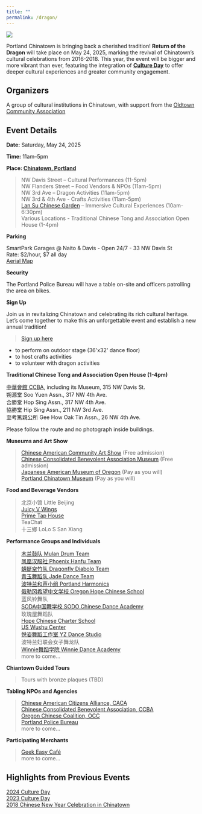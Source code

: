 ```yaml
---
title: ""
permalink: /dragon/
---
```


![](https://res.cloudinary.com/dhngj18do/image/upload/f_auto,q_auto/v1/images/chinatown/rod_header)

Portland Chinatown is bringing back a cherished tradition! **Return of the Dragon** will take place on May 24, 2025, marking the revival of Chinatown’s cultural celebrations from 2016-2018. This year, the event will be bigger and more vibrant than ever, featuring the integration of **[Culture Day](https://pdxchinese.org/cultureday/)** to offer deeper cultural experiences and greater community engagement.

## Organizers

A group of cultural institutions in Chinatown, with support from the [Oldtown Community Association](https://www.pdxoldtown.org/)

## Event Details

**Date:** Saturday, May 24, 2025  

**Time:** 11am–5pm  

**Place: [Chinatown, Portland](https://maps.app.goo.gl/oYEsDkcB9wd1Q2sW8)**  
>NW Davis Street – Cultural Performances (11-5pm)  
NW Flanders Street – Food Vendors & NPOs (11am-5pm)  
NW 3rd Ave – Dragon Activities (11am-5pm)  
NW 3rd & 4th Ave - Crafts Activities (11am-5pm)  
[Lan Su Chinese Garden](https://lansugarden.org/) – Immersive Cultural Experiences (10am-6:30pm)  
Various Locations - Traditional Chinese Tong and Association Open House (1-4pm)  

**Parking**

SmartPark Garages @ Naito & Davis - Open 24/7 - 33 NW Davis St  
Rate: $2/hour, $7 all day  
[Aerial Map](https://res.cloudinary.com/dhngj18do/image/upload/f_auto,q_auto/v1/images/activities/parking_map)  

**Security**

The Portland Police Bureau will have a table on-site and officers patrolling the area on bikes.

**Sign Up**

Join us in revitalizing Chinatown and celebrating its rich cultural heritage. Let’s come together to make this an unforgettable event and establish a new annual tradition!

>[Sign up here](https://docs.google.com/forms/d/e/1FAIpQLSehyOz8wdvgEOCjKjAEeEUsg-mGEAXIJa4DSkYxygMt-bmp8A/viewform?usp=header)  
- to perform on outdoor stage (36'x32' dance floor)  
- to host crafts activities  
- to volunteer with dragon activities  

**Traditional Chinese Tong and Association Open House (1-4pm)**

[中華會館 CCBA](https://www.oregonccba.org/), including its Museum, 315 NW Davis St.  
朔源堂 Soo Yuen Assn., 317 NW 4th Ave.  
合勝堂 Hop Sing Assn., 317 NW 4th Ave.  
協勝堂 Hip Sing Assn., 211 NW 3rd Ave.  
至考篤親公所 Gee How Oak Tin Assn., 26 NW 4th Ave.  

Please follow the route and no photograph inside buildings.

**Museums and Art Show**

>[Chinese American Community Art Show](https://pdxchinese.org/artexhibit/) (Free admission)  
[Chinese Consolidated Benevolent Association Museum](https://www.oregonccba.org/museum/story/) (Free admission)  
[Japanese American Museum of Oregon](https://jamo.org/) (Pay as you will)  
[Portland Chinatown Museum](https://www.portlandchinatownmuseum.org/) (Pay as you will)  

**Food and Beverage Vendors**

>北京小馆 Little Beijing  
[Juicy V Wings](https://www.facebook.com/juicyjvswings/)  
[Prime Tap House](https://www.primetaphouse.com/)  
TeaChat  
十三鄉 LoLo S San Xiang  

**Performance Groups and Individuals**

>[木兰鼓队 Mulan Drum Team](https://pdxchinese.org/mulandrum/)  
[凤凰汉服社 Phoenix Hanfu Team](https://pdxchinese.org/hanfu/)  
[蜻蜓空竹队 Dragonfly Diabolo Team](https://pdxchinese.org/yoyo/)  
[青玉舞蹈队 Jade Dance Team](https://pdxchinese.org/youthdance/)  
[波特兰和声小组 Portland Harmonics](https://pdxchinese.org/youthsinging/)  
[俄勒冈希望中文学校 Oregon Hope Chinese School](http://oregon-hope.org/)  
蓝风铃舞队  
[SODA中国舞学校 SODO Chinese Dance Academy](https://www.sodadance.com/)  
玫瑰屋舞蹈队  
[Hope Chinese Charter School](https://hopeccs.org/)  
[US Wushu Center](https://uswushu.com/)  
[悦姿舞蹈工作室 YZ Dance Studio](https://www.yzdance.com/)  
波特兰妇联会女子舞龙队  
[Winnie舞蹈学院 Winnie Dance Academy](https://www.winniechinesedance.com/)  
more to come...  

**Chiantown Guided Tours**

>Tours with bronze plaques (TBD)  

**Tabling NPOs and Agencies**

>[Chinese American Citizens Alliance, CACA](https://cacaportland.com/)  
[Chinese Consolidated Benevolent Association, CCBA](https://www.oregonccba.org/)  
[Oregon Chinese Coalition, OCC](https://pdxchinese.org/)  
[Portland Police Bureau](https://www.portland.gov/police)  
more to come...  

**Participating Merchants**

>[Geek Easy Café](https://www.instagram.com/geekeasyanimecafe/#)  
more to come...  

## Highlights from Previous Events

[2024 Culture Day](https://pdxchinese.org/culture_day_2024/)  
[2023 Culture Day](https://pdxchinese.org/culture_day_2023/)  
[2018 Chinese New Year Celebration in Chinatown](https://pdxchinese.org/new-year-summary-2018/)  
